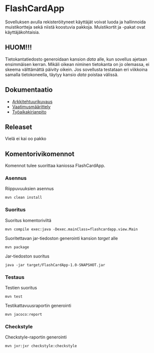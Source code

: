 # FlashCardApp

Sovelluksen avulla rekisteröityneet käyttäjät voivat luoda ja hallinnoida muistikortteja sekä niistä koostuvia pakkoja. Muistikortit ja -pakat ovat käyttäjäkohtaisia.

## HUOM!!!

Tietokantatiedosto generoidaan kansion _data_ alle, kun sovellus ajetaan ensimmäisen kerran. Mikäli oikean niminen tietokanta on jo olemassa, ei skeema välttämättä päivity oikein. Jos sovellusta testataan eri viikkoina samalla tietokoneella, täytyy kansio _data_ poistaa välissä.

## Dokumentaatio

- [Arkkitehtuurikuvaus](dokumentointi/arkkitehtuuri.md)
- [Vaatimusmäärittely](dokumentointi/vaatimusmaarittely.md)
- [Työaikakirjanpito](dokumentointi/tuntikirjanpito.md)

## Releaset

Vielä ei kai oo pakko

## Komentorivikomennot

Komennot tulee suorittaa kaniossa FlashCardApp.

### Asennus
Riippuvuuksien asennus
```
mvn clean install
```
### Suoritus

Suoritus komentoriviltä

```
mvn compile exec:java -Dexec.mainClass=flashcardapp.view.Main
```

Suoritettavan jar-tiedoston generointi kansion _target_ alle

```
mvn package
```
Jar-tiedoston suoritus
```
java -jar target/FlashCardApp-1.0-SNAPSHOT.jar
```
### Testaus

Testien suoritus

```
mvn test
```

Testikattavuusraportin generointi

```
mvn jacoco:report
```
### Checkstyle

Checkstyle-raportin generointi
```
mvn jxr:jxr checkstyle:checkstyle
```
